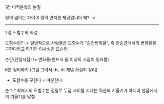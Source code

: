 1강 미적분학의 본질

원의 넓이는 파이 X 원의 반지름 제곱입니다 왜?
->

----------------
2강 도함수의 역설

도함수란?
-> 일반적으로 사람들은 도함수가 "순간변화율", 즉 한순간에서의 변화율을 구한다라고 하지만 이사실은 모순임



순간(단일시점)  != 변화율(반드시 둘 이상의 시점이 필요함)

6분 정리하기 (그림 그려서 ds, dt 개념 확실히 정리)

* 도함수를 구한다 = 미분한다

순수수학에서의 도함수는 정말로 두점 사이를 지나는 직선의 기울기가 아니라
한점에서의 기울기를 말함







































